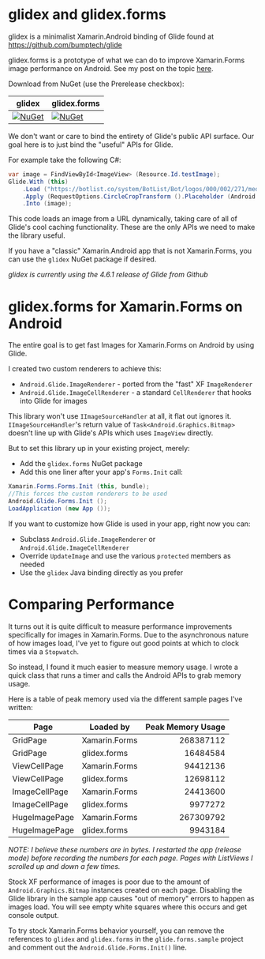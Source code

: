 # glidex and glidex.forms
glidex is a minimalist Xamarin.Android binding of Glide found at https://github.com/bumptech/glide

glidex.forms is a prototype of what we can do to improve Xamarin.Forms image performance on Android. See my post on the topic [here](http://jonathanpeppers.com/Blog/xamarin-forms-performance-on-android).

Download from NuGet (use the Prerelease checkbox):

| glidex | glidex.forms |
|---|---|
| [![NuGet](https://img.shields.io/nuget/dt/glidex.svg)](https://www.nuget.org/packages/glidex) | [![NuGet](https://img.shields.io/nuget/dt/glidex.forms.svg)](https://www.nuget.org/packages/glidex.forms) |

We don't want or care to bind the entirety of Glide's public API surface. Our goal here is to just bind the "useful" APIs for Glide.

For example take the following C#:
```csharp
var image = FindViewById<ImageView> (Resource.Id.testImage);
Glide.With (this)
    .Load ("https://botlist.co/system/BotList/Bot/logos/000/002/271/medium/chuck_norris.jpg")
    .Apply (RequestOptions.CircleCropTransform ().Placeholder (Android.Resource.Drawable.IcMenuCamera))
    .Into (image);
```

This code loads an image from a URL dynamically, taking care of all of Glide's cool caching functionality. These are the only APIs we need to make the library useful.

If you have a "classic" Xamarin.Android app that is not Xamarin.Forms, you can use the `glidex` NuGet package if desired.

_glidex is currently using the 4.6.1 release of Glide from Github_

# glidex.forms for Xamarin.Forms on Android

The entire goal is to get fast Images for Xamarin.Forms on Android by using Glide.

I created two custom renderers to achieve this:
- `Android.Glide.ImageRenderer` - ported from the "fast" XF `ImageRenderer`
- `Android.Glide.ImageCellRenderer` - a standard `CellRenderer` that hooks into Glide for images

This library won't use `IImageSourceHandler` at all, it flat out ignores it. `IImageSourceHandler`'s return value of `Task<Android.Graphics.Bitmap>` doesn't line up with Glide's APIs which uses `ImageView` directly.

But to set this library up in your existing project, merely:
- Add the `glidex.forms` NuGet package
- Add this one liner after your app's `Forms.Init` call:

```csharp
Xamarin.Forms.Forms.Init (this, bundle);
//This forces the custom renderers to be used
Android.Glide.Forms.Init ();
LoadApplication (new App ());
```

If you want to customize how Glide is used in your app, right now you can:
- Subclass `Android.Glide.ImageRenderer` or `Android.Glide.ImageCellRenderer`
- Override `UpdateImage` and use the various `protected` members as needed
- Use the `glidex` Java binding directly as you prefer

# Comparing Performance

It turns out it is quite difficult to measure performance improvements specifically for images in Xamarin.Forms. Due to the asynchronous nature of how images load, I've yet to figure out good points at which to clock times via a `Stopwatch`.

So instead, I found it much easier to measure memory usage. I wrote a quick class that runs a timer and calls the Android APIs to grab memory usage.

Here is a table of peak memory used via the different sample pages I've written:

| Page             | Loaded by     | Peak Memory Usage |
| ---              | ---           | ---:              |
| GridPage         | Xamarin.Forms |         268387112 |
| GridPage         | glidex.forms  |          16484584 |
| ViewCellPage     | Xamarin.Forms |          94412136 |
| ViewCellPage     | glidex.forms  |          12698112 |
| ImageCellPage    | Xamarin.Forms |          24413600 |
| ImageCellPage    | glidex.forms  |           9977272 |
| HugeImagePage    | Xamarin.Forms |         267309792 |
| HugeImagePage    | glidex.forms  |           9943184 |

_NOTE: I believe these numbers are in bytes. I restarted the app (release mode) before recording the numbers for each page. Pages with ListViews I scrolled up and down a few times._

Stock XF performance of images is poor due to the amount of `Android.Graphics.Bitmap` instances created on each page. Disabling the Glide library in the sample app causes "out of memory" errors to happen as images load. You will see empty white squares where this occurs and get console output.

To try stock Xamarin.Forms behavior yourself, you can remove the references to `glidex` and `glidex.forms` in the `glide.forms.sample` project and comment out the `Android.Glide.Forms.Init()` line.

